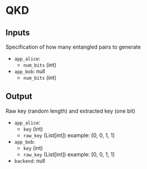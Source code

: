 # QKD

## Inputs
Specification of how many entangled pairs to generate
* `app_alice`:
  * `num_bits` (int)
* `app_bob`: null
  * `num_bits` (int)

## Output
Raw key (random length) and extracted key (one bit)
* `app_alice`:
  * `key` (int)
  * `raw_key` (List[int])
    example: [0, 0, 1, 1]
* `app_bob`:
  * `key` (int)
  * `raw_key` (List[int])
    example: [0, 0, 1, 1]
* `backend`: null
